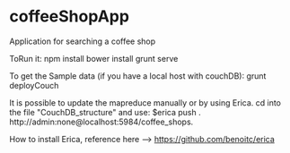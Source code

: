 # coffeeShopApp
Application for searching a coffee shop

ToRun it:
npm install
bower install
grunt serve

To get the Sample data (if you have a local host with couchDB):
grunt deployCouch


It is possible to update the mapreduce manually or by using Erica.
cd into the file "CouchDB_structure" and use: $erica push . http://admin:none@localhost:5984/coffee_shops.

How to install Erica, reference here --> https://github.com/benoitc/erica